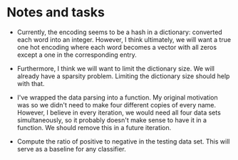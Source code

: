 # Notes and tasks

- Currently, the encoding seems to be a hash in a dictionary: converted each word into an integer. However, I think ultimately, we will want a true one hot encoding where each word becomes a vector with all zeros except a one in the corresponding entry.

- Furthermore, I think we will want to limit the dictionary size. We will already have a sparsity problem. Limiting the dictionary size should help with that. 

- I've wrapped the data parsing into a function. My original motivation was so we didn't need to make four different copies of every name. However, I believe in every iteration, we would need all four data sets simultaneously, so it probably doesn't make sense to have it in a function. We should remove this in a future iteration.

- Compute the ratio of positive to negative in the testing data set. This will serve as a baseline for any classifier. 
